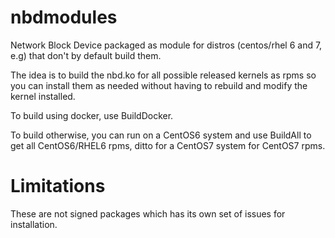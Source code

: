 # nbdmodules
Network Block Device packaged as module for distros (centos/rhel 6 and 7, e.g) that don't by default build them.

The idea is to build the nbd.ko for all possible released kernels as rpms so you can install them as
needed without having to rebuild and modify the kernel installed.

To build using docker, use BuildDocker.

To build otherwise, you can run on a CentOS6 system and use BuildAll to get
all CentOS6/RHEL6 rpms, ditto for a CentOS7 system for CentOS7 rpms.


# Limitations

These are not signed packages which has its own set of issues for installation.
